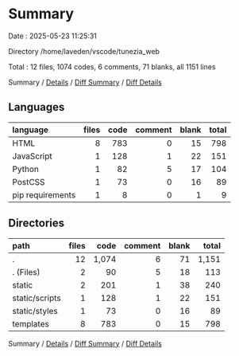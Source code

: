 # Summary

Date : 2025-05-23 11:25:31

Directory /home/laveden/vscode/tunezia_web

Total : 12 files,  1074 codes, 6 comments, 71 blanks, all 1151 lines

Summary / [Details](details.md) / [Diff Summary](diff.md) / [Diff Details](diff-details.md)

## Languages
| language | files | code | comment | blank | total |
| :--- | ---: | ---: | ---: | ---: | ---: |
| HTML | 8 | 783 | 0 | 15 | 798 |
| JavaScript | 1 | 128 | 1 | 22 | 151 |
| Python | 1 | 82 | 5 | 17 | 104 |
| PostCSS | 1 | 73 | 0 | 16 | 89 |
| pip requirements | 1 | 8 | 0 | 1 | 9 |

## Directories
| path | files | code | comment | blank | total |
| :--- | ---: | ---: | ---: | ---: | ---: |
| . | 12 | 1,074 | 6 | 71 | 1,151 |
| . (Files) | 2 | 90 | 5 | 18 | 113 |
| static | 2 | 201 | 1 | 38 | 240 |
| static/scripts | 1 | 128 | 1 | 22 | 151 |
| static/styles | 1 | 73 | 0 | 16 | 89 |
| templates | 8 | 783 | 0 | 15 | 798 |

Summary / [Details](details.md) / [Diff Summary](diff.md) / [Diff Details](diff-details.md)